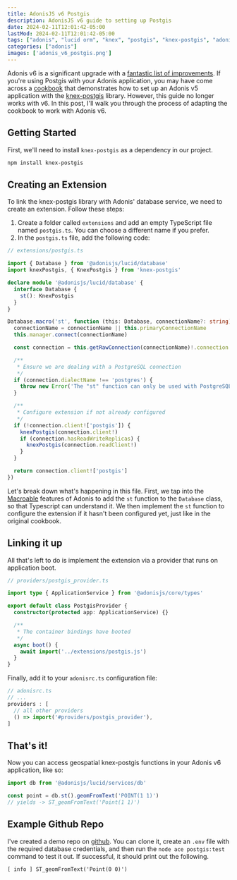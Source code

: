 ```yaml
---
title: AdonisJS v6 Postgis
description: AdonisJS v6 guide to setting up Postgis
date: 2024-02-11T12:01:42-05:00
lastMod: 2024-02-11T12:01:42-05:00
tags: ["adonis", "lucid orm", "knex", "postgis", "knex-postgis", "adonis-v6", "geospatial", "postgres", "postgresql"]
categories: ["adonis"]
images: ['adonis_v6_postgis.png']
---
```


Adonis v6 is a significant upgrade with a [fantastic list of improvements](https://adonisjs.com/blog/adonisjs-v6-announcement). If you're using Postgis with your Adonis application, you may have come across a [cookbook](https://v5-docs.adonisjs.com/cookbooks/using-knex-postgis-with-lucid) that demonstrates how to set up an Adonis v5 application with the [knex-postgis](https://github.com/jfgodoy/knex-postgis) library. However, this guide no longer works with v6. In this post, I'll walk you through the process of adapting the cookbook to work with Adonis v6.



## Getting Started

First, we'll need to install `knex-postgis` as a dependency in our project.

```bash
npm install knex-postgis
```


## Creating an Extension

To link the knex-postgis library with Adonis' database service, we need to create an extension. Follow these steps:

1. Create a folder called `extensions` and add an empty TypeScript file named `postgis.ts`. You can choose a different name if you prefer.
2. In the `postgis.ts` file, add the following code:


```typescript
// extensions/postgis.ts

import { Database } from '@adonisjs/lucid/database'
import knexPostgis, { KnexPostgis } from 'knex-postgis'

declare module '@adonisjs/lucid/database' {
  interface Database {
    st(): KnexPostgis
  }
}

Database.macro('st', function (this: Database, connectionName?: string) {
  connectionName = connectionName || this.primaryConnectionName
  this.manager.connect(connectionName)

  const connection = this.getRawConnection(connectionName)!.connection!

  /**
   * Ensure we are dealing with a PostgreSQL connection
   */
  if (connection.dialectName !== 'postgres') {
    throw new Error('The "st" function can only be used with PostgreSQL')
  }

  /**
   * Configure extension if not already configured
   */
  if (!connection.client!['postgis']) {
    knexPostgis(connection.client!)
    if (connection.hasReadWriteReplicas) {
      knexPostgis(connection.readClient!)
    }
  }

  return connection.client!['postgis']
})
```

Let's break down what's happening in this file. First, we tap into the [Macroable](https://docs.adonisjs.com/guides/extend-adonisjs#macros-and-getters) features of Adonis to add the `st` function to the `Database` class, so that Typescript can understand it. We then implement the `st` function to configure the extension if it hasn't been configured yet, just like in the original cookbook.


## Linking it up

All that's left to do is implement the extension via a provider that runs on application boot.

```typescript
// providers/postgis_provider.ts

import type { ApplicationService } from '@adonisjs/core/types'

export default class PostgisProvider {
  constructor(protected app: ApplicationService) {}

  /**
   * The container bindings have booted
   */
  async boot() {
    await import('../extensions/postgis.js')
  }
}

```

Finally, add it to your `adonisrc.ts` configuration file:


```typescript
// adonisrc.ts
// ...
providers : [
  // all other providers
  () => import('#providers/postgis_provider'),
]
```

## That's it!

Now you can access geospatial knex-postgis functions in your Adonis v6 application, like so:

```typescript
import db from '@adonisjs/lucid/services/db'

const point = db.st().geomFromText('POINT(1 1)')
// yields -> ST_geomFromText('Point(1 1)')
```


## Example Github Repo

I've created a demo repo on [github](https://github.com/mattstrayer/adonis-v6-postgis-demo). You can clone it, create an `.env` file with the required database credentials, and then run the `node ace postgis:test` command to test it out. If successful, it should print out the following.

```log
[ info ] ST_geomFromText('Point(0 0)')
```
